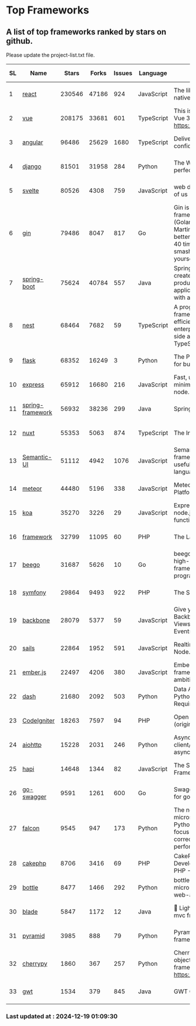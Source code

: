 # Top Frameworks
## A list of top frameworks ranked by stars on github.  
Please update the project-list.txt file.

| SL| Name  | Stars| Forks| Issues | Language | Description | Last Commit |
| --| ------| -----| ---- | ------ | -------- | ----------- | ----------- |
| 1 | [react](https://github.com/facebook/react) | 230546 | 47186 | 924 | JavaScript | The library for web and native user interfaces. | 2024-12-19 01:09:09 |
| 2 | [vue](https://github.com/vuejs/vue) | 208175 | 33681 | 601 | TypeScript | This is the repo for Vue 2. For Vue 3, go to https://github.com/vuejs/core | 2024-10-10 07:24:14 |
| 3 | [angular](https://github.com/angular/angular) | 96486 | 25629 | 1680 | TypeScript | Deliver web apps with confidence 🚀 | 2024-12-18 21:39:25 |
| 4 | [django](https://github.com/django/django) | 81501 | 31958 | 284 | Python | The Web framework for perfectionists with deadlines. | 2024-12-18 12:08:14 |
| 5 | [svelte](https://github.com/sveltejs/svelte) | 80526 | 4308 | 759 | JavaScript | web development for the rest of us | 2024-12-18 23:11:11 |
| 6 | [gin](https://github.com/gin-gonic/gin) | 79486 | 8047 | 817 | Go | Gin is a HTTP web framework written in Go (Golang). It features a Martini-like API with much better performance -- up to 40 times faster. If you need smashing performance, get yourself some Gin. | 2024-11-15 15:54:06 |
| 7 | [spring-boot](https://github.com/spring-projects/spring-boot) | 75624 | 40784 | 557 | Java | Spring Boot helps you to create Spring-powered, production-grade applications and services with absolute minimum fuss. | 2024-12-18 18:54:11 |
| 8 | [nest](https://github.com/nestjs/nest) | 68464 | 7682 | 59 | TypeScript | A progressive Node.js framework for building efficient, scalable, and enterprise-grade server-side applications with TypeScript/JavaScript 🚀 | 2024-12-18 09:15:17 |
| 9 | [flask](https://github.com/pallets/flask) | 68352 | 16249 | 3 | Python | The Python micro framework for building web applications. | 2024-11-24 01:54:29 |
| 10 | [express](https://github.com/expressjs/express) | 65912 | 16680 | 216 | JavaScript | Fast, unopinionated, minimalist web framework for node. | 2024-11-27 20:22:22 |
| 11 | [spring-framework](https://github.com/spring-projects/spring-framework) | 56932 | 38236 | 299 | Java | Spring Framework | 2024-12-18 17:04:19 |
| 12 | [nuxt](https://github.com/nuxt/nuxt) | 55353 | 5063 | 874 | TypeScript | The Intuitive Vue Framework. | 2024-12-18 23:39:54 |
| 13 | [Semantic-UI](https://github.com/Semantic-Org/Semantic-UI) | 51112 | 4942 | 1076 | JavaScript | Semantic is a UI component framework based around useful principles from natural language. | 2024-11-27 21:01:47 |
| 14 | [meteor](https://github.com/meteor/meteor) | 44480 | 5196 | 338 | JavaScript | Meteor, the JavaScript App Platform | 2024-12-13 20:16:27 |
| 15 | [koa](https://github.com/koajs/koa) | 35270 | 3226 | 29 | JavaScript | Expressive middleware for node.js using ES2017 async functions | 2024-11-04 05:08:13 |
| 16 | [framework](https://github.com/laravel/framework) | 32799 | 11095 | 60 | PHP | The Laravel Framework. | 2024-12-18 21:34:06 |
| 17 | [beego](https://github.com/beego/beego) | 31687 | 5626 | 10 | Go | beego is an open-source, high-performance web framework for the Go programming language. | 2024-12-08 14:30:41 |
| 18 | [symfony](https://github.com/symfony/symfony) | 29864 | 9493 | 922 | PHP | The Symfony PHP framework | 2024-12-18 09:59:20 |
| 19 | [backbone](https://github.com/jashkenas/backbone) | 28079 | 5377 | 59 | JavaScript | Give your JS App some Backbone with Models, Views, Collections, and Events | 2024-09-02 12:55:04 |
| 20 | [sails](https://github.com/balderdashy/sails) | 22864 | 1952 | 591 | JavaScript | Realtime MVC Framework for Node.js | 2024-12-06 23:47:23 |
| 21 | [ember.js](https://github.com/emberjs/ember.js) | 22497 | 4206 | 380 | JavaScript | Ember.js - A JavaScript framework for creating ambitious web applications | 2024-12-12 18:37:07 |
| 22 | [dash](https://github.com/plotly/dash) | 21680 | 2092 | 503 | Python | Data Apps & Dashboards for Python. No JavaScript Required. | 2024-12-11 17:57:01 |
| 23 | [CodeIgniter](https://github.com/bcit-ci/CodeIgniter) | 18263 | 7597 | 94 | PHP | Open Source PHP Framework (originally from EllisLab) | 2024-03-20 03:51:42 |
| 24 | [aiohttp](https://github.com/aio-libs/aiohttp) | 15228 | 2031 | 246 | Python | Asynchronous HTTP client/server framework for asyncio and Python | 2024-12-18 21:21:49 |
| 25 | [hapi](https://github.com/hapijs/hapi) | 14648 | 1344 | 82 | JavaScript | The Simple, Secure Framework Developers Trust | 2024-10-24 22:10:55 |
| 26 | [go-swagger](https://github.com/go-swagger/go-swagger) | 9591 | 1261 | 600 | Go | Swagger 2.0 implementation for go | 2024-11-07 04:05:23 |
| 27 | [falcon](https://github.com/falconry/falcon) | 9545 | 947 | 173 | Python | The no-magic web API and microservices framework for Python developers, with a focus on reliability, correctness, and performance at scale. | 2024-12-08 21:12:29 |
| 28 | [cakephp](https://github.com/cakephp/cakephp) | 8706 | 3416 | 69 | PHP | CakePHP: The Rapid Development Framework for PHP - Official Repository | 2024-12-18 21:14:35 |
| 29 | [bottle](https://github.com/bottlepy/bottle) | 8477 | 1466 | 292 | Python | bottle.py is a fast and simple micro-framework for python web-applications. | 2024-12-06 16:42:00 |
| 30 | [blade](https://github.com/lets-blade/blade) | 5847 | 1172 | 12 | Java | :rocket: Lightning fast and elegant mvc framework for Java8 | 2024-12-03 02:45:13 |
| 31 | [pyramid](https://github.com/Pylons/pyramid) | 3985 | 888 | 79 | Python | Pyramid - A Python web framework | 2024-06-10 16:09:42 |
| 32 | [cherrypy](https://github.com/cherrypy/cherrypy) | 1860 | 367 | 257 | Python | CherryPy is a pythonic, object-oriented HTTP framework.      https://cherrypy.dev | 2024-10-31 00:00:39 |
| 33 | [gwt](https://github.com/gwtproject/gwt) | 1534 | 379 | 845 | Java | GWT Open Source Project | 2024-12-17 02:32:29 |

### Last updated at : 2024-12-19 01:09:30
